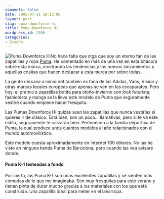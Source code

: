 ```yaml
---
comments: false
date: 2005-07-11 10:13:00
layout: post
slug: puma-downforce-hi
title: Puma Downforce Hi
wordpress_id: 2466
categories:
- Diseño
---
```


![Puma Downforce Hi](http://www.minid.net/images/17.png)No hace falta que diga que soy un eterno fan de las zapatillas y ropa [Puma](http://www.puma.com). He comentado en más de una vez en esta bitácora sobre esta marca, mostrando las tendencias y los nuevos lanzamientos y aquellas cositas que hacen destacar a esta marca por sobre todas.





La gente cercana a minid.net también es fana de las Adidas, Vans, Vision y otras marcas locales europeas que apenas se ven en los escaparates. Pero hoy, el premio a zapatillas botita para otoño-invierno con _look_ futurista, fashionista y manga se la lleva este modelo de Puma que seguramente vestiré cuando empiece hacer fresquito.





Las Pumas Downforce Hi quizás sean las zapatillas que nunca vestirías si quieres ir de clásico. Está bien, son un poco… llamativas, pero si te va este estilo, seguramente te calzarán bien. Pertenecen a la familia deportiva de Puma, la cual produce unos cuantos modelos al año relacionados con el mundo automovilístico.





Este modelo cuesta aproximadamente en Internet 160 dólares. No las he visto en ninguna tienda Puma de Barcelona, pero cuando las vea avisaré donde.





#### Puma K-1 testeadas a fondo





Por cierto, [](http://www.minid.net/articulos/2413/puma-k-1)las Puma K-1 son unas excelentes zapatillas y se sienten más cómodas de lo que me imaginaba. Son muy fresquitas para este verano y tienen pinta de durar mucho gracias a los materiales con los que está construida. Una zapatilla ideal para meter en el lavarropa.
